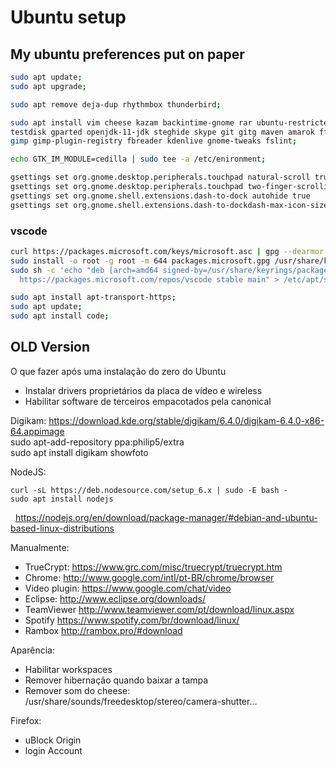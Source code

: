 # Ubuntu setup

My ubuntu preferences put on paper
---

``` bash
sudo apt update;  
sudo apt upgrade;  

sudo apt remove deja-dup rhythmbox thunderbird;  

sudo apt install vim cheese kazam backintime-gnome rar ubuntu-restricted-extras build-essential \  
testdisk gparted openjdk-11-jdk steghide skype git gitg maven amarok ffmpeg exfat-fuse exfat-utils \  
gimp gimp-plugin-registry fbreader kdenlive gnome-tweaks fslint;  

echo GTK_IM_MODULE=cedilla | sudo tee -a /etc/enironment;  

gsettings set org.gnome.desktop.peripherals.touchpad natural-scroll true;
gsettings set org.gnome.desktop.peripherals.touchpad two-finger-scrolling-enabled true;
gsettings set org.gnome.shell.extensions.dash-to-dock autohide true
gsettings set org.gnome.shell.extensions.dash-to-dockdash-max-icon-size 32

```
### vscode

``` bash
curl https://packages.microsoft.com/keys/microsoft.asc | gpg --dearmor > packages.microsoft.gpg;  
sudo install -o root -g root -m 644 packages.microsoft.gpg /usr/share/keyrings/;  
sudo sh -c 'echo "deb [arch=amd64 signed-by=/usr/share/keyrings/packages.microsoft.gpg] \  
  https://packages.microsoft.com/repos/vscode stable main" > /etc/apt/sources.list.d/vscode.list';

sudo apt install apt-transport-https;
sudo apt update;
sudo apt install code;

```

## OLD Version

O que fazer após uma instalação do zero do Ubuntu
- Instalar drivers proprietários da placa de vídeo e wireless
- Habilitar software de terceiros empacotados pela canonical  

Digikam:
  https://download.kde.org/stable/digikam/6.4.0/digikam-6.4.0-x86-64.appimage  
	sudo apt-add-repository ppa:philip5/extra  
	sudo apt install digikam showfoto  
	
NodeJS:

	curl -sL https://deb.nodesource.com/setup_6.x | sudo -E bash -
	sudo apt install nodejs

  https://nodejs.org/en/download/package-manager/#debian-and-ubuntu-based-linux-distributions
	

Manualmente:
- TrueCrypt: https://www.grc.com/misc/truecrypt/truecrypt.htm
- Chrome: http://www.google.com/intl/pt-BR/chrome/browser
- Video plugin: https://www.google.com/chat/video
- Eclipse: http://www.eclipse.org/downloads/
- TeamViewer http://www.teamviewer.com/pt/download/linux.aspx
- Spotify https://www.spotify.com/br/download/linux/
- Rambox http://rambox.pro/#download
  
Aparência:
- Habilitar workspaces
- Remover hibernação quando baixar a tampa
- Remover som do cheese: /usr/share/sounds/freedesktop/stereo/camera-shutter...
  
Firefox:
- uBlock Origin
- login Account
